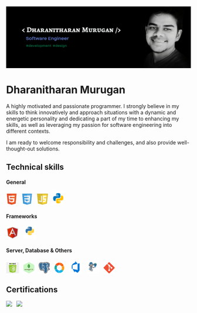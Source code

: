 ![](https://github.com/dharanithedev/dharanithedev/blob/main/banner-final.png?raw=true)

# Dharanitharan Murugan

A highly motivated and passionate programmer. I strongly believe in my skills to think innovatively and approach situations with a dynamic and energetic personality and dedicating a part of my time to enhancing my skills, as well as leveraging my passion for software engineering into different contexts.

I am ready to welcome responsibility and challenges, and also provide well-thought-out solutions.

## Technical skills

#### General

<img src="https://github.com/dharanithedev/dharanithedev/blob/main/html5.png?raw=true" width="30" height="30"/> &nbsp; <img src="https://github.com/dharanithedev/dharanithedev/blob/main/css3.png?raw=true" width="30" height="30"/> &nbsp; <img src="https://github.com/dharanithedev/dharanithedev/blob/main/javascript.png?raw=true" width="30" height="30"/> &nbsp; <img src="https://github.com/dharanithedev/dharanithedev/blob/main/python.png?raw=true" width="35" height="35"/>

#### Frameworks

<img src="https://github.com/dharanithedev/dharanithedev/blob/main/angularjs.png?raw=true" width="35" height="35"/> &nbsp; <img src="https://github.com/dharanithedev/dharanithedev/blob/main/djang.png?raw=true" width="35" height="35"/>

#### Server, Database & Others

<img src="https://github.com/dharanithedev/dharanithedev/blob/main/nod.jpeg?raw=true" width="35" height="30"/> &nbsp; <img src="https://github.com/dharanithedev/dharanithedev/blob/main/mg.png?raw=true" width="30" height="30"/> &nbsp; <img src="https://github.com/dharanithedev/dharanithedev/blob/main/postg.png?raw=true" width="30" height="30"/> &nbsp; <img src="https://github.com/dharanithedev/dharanithedev/blob/main/ag.png?raw=true" width="30" height="30"/> &nbsp; <img src="https://github.com/dharanithedev/dharanithedev/blob/main/azure.png?raw=true" width="35" height="35"/> &nbsp; <img src="https://github.com/dharanithedev/dharanithedev/blob/main/scrapauto.png?raw=true" width="35" height="35"/> &nbsp; <img src="https://github.com/dharanithedev/dharanithedev/blob/main/gitt.png?raw=true" width="30" height="30"/>

## Certifications

 <img src="https://media-exp1.licdn.com/dms/image/C5122AQHOTwGv49CIkA/feedshare-shrink_2048_1536/0/1571297472402?e=1622678400&v=beta&t=X3i0ATa0RJ3Qj9Bh4NKTYcYtjDv8IY96tRAA9N0BcDg" height="250"> &nbsp; <img src="https://media-exp1.licdn.com/dms/image/C4D22AQHbpx1HyTys3w/feedshare-shrink_800/0/1591948825705?e=1622678400&v=beta&t=H0tFLtYF0Q9S-zN29VqCvqQfXgQ-NGCnLpwYcyUA_xI" height="250">







